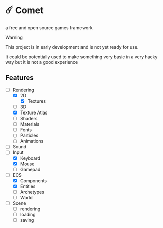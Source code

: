 # ☄️ Comet
a free and open source games framework

> [!WARNING]
> This project is in early development and is not yet ready for use.
> 
> It could be potentially used to make something very basic in a very hacky way but it is not a good experience 

## Features

- [ ] Rendering
  - [x] 2D
    - [x] Textures
  - [ ] 3D
  - [x] Texture Atlas
  - [ ] Shaders
  - [ ] Materials
  - [ ] Fonts
  - [ ] Particles
  - [ ] Animations
- [ ] Sound
- [ ] Input
  - [x] Keyboard
  - [x] Mouse
  - [ ] Gamepad
- [ ] ECS
  - [x] Components
  - [x] Entities
  - [ ] Archetypes
  - [ ] World
- [ ] Scene
  - [ ] rendering
  - [ ] loading
  - [ ] saving